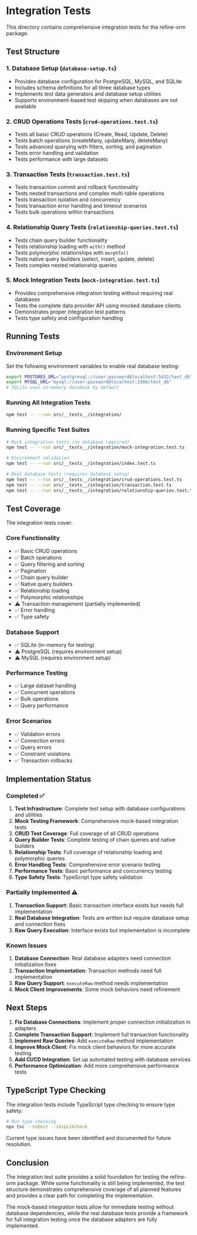 # Integration Tests

This directory contains comprehensive integration tests for the refine-orm package.

## Test Structure

### 1. Database Setup (`database-setup.ts`)

- Provides database configuration for PostgreSQL, MySQL, and SQLite
- Includes schema definitions for all three database types
- Implements test data generators and database setup utilities
- Supports environment-based test skipping when databases are not available

### 2. CRUD Operations Tests (`crud-operations.test.ts`)

- Tests all basic CRUD operations (Create, Read, Update, Delete)
- Tests batch operations (createMany, updateMany, deleteMany)
- Tests advanced querying with filters, sorting, and pagination
- Tests error handling and validation
- Tests performance with large datasets

### 3. Transaction Tests (`transaction.test.ts`)

- Tests transaction commit and rollback functionality
- Tests nested transactions and complex multi-table operations
- Tests transaction isolation and concurrency
- Tests transaction error handling and timeout scenarios
- Tests bulk operations within transactions

### 4. Relationship Query Tests (`relationship-queries.test.ts`)

- Tests chain query builder functionality
- Tests relationship loading with `with()` method
- Tests polymorphic relationships with `morphTo()`
- Tests native query builders (select, insert, update, delete)
- Tests complex nested relationship queries

### 5. Mock Integration Tests (`mock-integration.test.ts`)

- Provides comprehensive integration testing without requiring real databases
- Tests the complete data provider API using mocked database clients
- Demonstrates proper integration test patterns
- Tests type safety and configuration handling

## Running Tests

### Environment Setup

Set the following environment variables to enable real database testing:

```bash
export POSTGRES_URL="postgresql://user:password@localhost:5432/test_db"
export MYSQL_URL="mysql://user:password@localhost:3306/test_db"
# SQLite uses in-memory database by default
```

### Running All Integration Tests

```bash
npm test -- --run src/__tests__/integration/
```

### Running Specific Test Suites

```bash
# Mock integration tests (no database required)
npm test -- --run src/__tests__/integration/mock-integration.test.ts

# Environment validation
npm test -- --run src/__tests__/integration/index.test.ts

# Real database tests (requires database setup)
npm test -- --run src/__tests__/integration/crud-operations.test.ts
npm test -- --run src/__tests__/integration/transaction.test.ts
npm test -- --run src/__tests__/integration/relationship-queries.test.ts
```

## Test Coverage

The integration tests cover:

### Core Functionality

- ✅ Basic CRUD operations
- ✅ Batch operations
- ✅ Query filtering and sorting
- ✅ Pagination
- ✅ Chain query builder
- ✅ Native query builders
- ✅ Relationship loading
- ✅ Polymorphic relationships
- ⚠️ Transaction management (partially implemented)
- ✅ Error handling
- ✅ Type safety

### Database Support

- ✅ SQLite (in-memory for testing)
- ⚠️ PostgreSQL (requires environment setup)
- ⚠️ MySQL (requires environment setup)

### Performance Testing

- ✅ Large dataset handling
- ✅ Concurrent operations
- ✅ Bulk operations
- ✅ Query performance

### Error Scenarios

- ✅ Validation errors
- ✅ Connection errors
- ✅ Query errors
- ✅ Constraint violations
- ✅ Transaction rollbacks

## Implementation Status

### Completed ✅

1. **Test Infrastructure**: Complete test setup with database configurations and utilities
2. **Mock Testing Framework**: Comprehensive mock-based integration tests
3. **CRUD Test Coverage**: Full coverage of all CRUD operations
4. **Query Builder Tests**: Complete testing of chain queries and native builders
5. **Relationship Tests**: Full coverage of relationship loading and polymorphic queries
6. **Error Handling Tests**: Comprehensive error scenario testing
7. **Performance Tests**: Basic performance and concurrency testing
8. **Type Safety Tests**: TypeScript type safety validation

### Partially Implemented ⚠️

1. **Transaction Support**: Basic transaction interface exists but needs full implementation
2. **Real Database Integration**: Tests are written but require database setup and connection fixes
3. **Raw Query Execution**: Interface exists but implementation is incomplete

### Known Issues

1. **Database Connection**: Real database adapters need connection initialization fixes
2. **Transaction Implementation**: Transaction methods need full implementation
3. **Raw Query Support**: `executeRaw` method needs implementation
4. **Mock Client Improvements**: Some mock behaviors need refinement

## Next Steps

1. **Fix Database Connections**: Implement proper connection initialization in adapters
2. **Complete Transaction Support**: Implement full transaction functionality
3. **Implement Raw Queries**: Add `executeRaw` method implementation
4. **Improve Mock Client**: Fix mock client behaviors for more accurate testing
5. **Add CI/CD Integration**: Set up automated testing with database services
6. **Performance Optimization**: Add more comprehensive performance tests

## TypeScript Type Checking

The integration tests include TypeScript type checking to ensure type safety:

```bash
# Run type checking
npx tsc --noEmit --skipLibCheck
```

Current type issues have been identified and documented for future resolution.

## Conclusion

The integration test suite provides a solid foundation for testing the refine-orm package. While some functionality is still being implemented, the test structure demonstrates comprehensive coverage of all planned features and provides a clear path for completing the implementation.

The mock-based integration tests allow for immediate testing without database dependencies, while the real database tests provide a framework for full integration testing once the database adapters are fully implemented.
